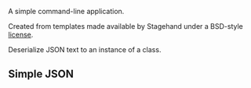 A simple command-line application.

Created from templates made available by Stagehand under a BSD-style
[license](https://github.com/dart-lang/stagehand/blob/master/LICENSE).

Deserialize JSON text to an instance of a class.

## Simple JSON
